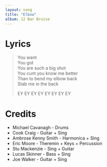 ```yaml
---
layout: song
title: "Elbow"
album: 12 Bar Bruise
---
```


# Lyrics

> You want  
> You got  
> You are such a big shot  
> You cunt you know me better  
> Than to bend my elbow back  
> Stab me in the back  
> 
> EY EY EY EY EY EY EY EY

# Credits

* Michael Cavanagh - Drums  
* Cook Craig - Guitar + Sing  
* Ambrose Kenny Smith - Harmonica + Sing  
* Eric Moore - Theremin + Keys + Percussion  
* Stu Mackenzie - Sing + Guitar  
* Lucas Skinner - Bass + Sing  
* Joe Walker - Guitar + Sing  
